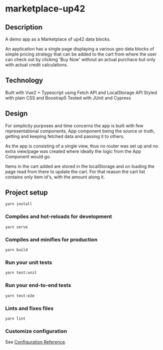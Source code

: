 # marketplace-up42

## Description
A demo app as a Marketplace of up42 data blocks.

An application has a single page displaying a various geo data blocks of simple pricing strategy
that can be added to the cart from where the user can check out by clicking 'Buy Now' without an actual purchace but only with actual credit calculations.

## Technology

Built with Vue2 + Typescript using Fetch API and LocalStorage API
Styled with plain CSS and Boostrap5
Tested with JUnit and Cypress

## Design

For simplicity purposes and time concerns the app is built with few representational components, App component being the source or truth, getting and keeping fetched data and passing it to others.

As the app is consisting of a single view, thus no router was set up and no extra view/page was created where ideally the logic from the App Component would go.

Items in the cart added are stored in the localStorage and on loading the page read from there to update the cart. For that reason the cart list contains only item id's, with the amount along it.


## Project setup
```
yarn install
```

### Compiles and hot-reloads for development
```
yarn serve
```

### Compiles and minifies for production
```
yarn build
```

### Run your unit tests
```
yarn test:unit
```

### Run your end-to-end tests
```
yarn test:e2e
```

### Lints and fixes files
```
yarn lint
```

### Customize configuration
See [Configuration Reference](https://cli.vuejs.org/config/).
